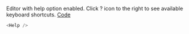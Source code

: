 Editor with help option enabled. Click ? icon to the right to see available keyboard shortcuts. <a target="_blank" href="https://github.com/nib-edit/Nib/blob/master/packages/docs/demo/Help/index.jsx">Code</a>

```js
<Help />
```

